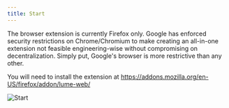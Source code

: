 ```yaml
---
title: Start
---
```


The browser extension is currently Firefox only. Google has enforced security restrictions on Chrome/Chromium to make creating an all-in-one extension not feasible engineering-wise without compromising on decentralization. Simply put, Google's browser is more restrictive than any other.

You will need to install the extension at https://addons.mozilla.org/en-US/firefox/addon/lume-web/

![Start](/extension/start.png)
